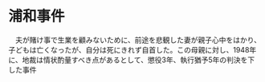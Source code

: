 # 浦和事件
　夫が賭け事で生業を顧みないために、前途を悲観した妻が親子心中をはかり、子どもは亡くなったが、自分は死にきれず自首した。この母親に対し、1948年に、地裁は情状酌量すべき点があるとして、懲役3年、執行猶予5年の判決を下した事件
